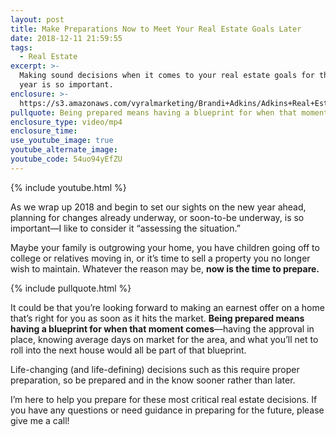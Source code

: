 ```yaml
---
layout: post
title: Make Preparations Now to Meet Your Real Estate Goals Later
date: 2018-12-11 21:59:55
tags:
  - Real Estate
excerpt: >-
  Making sound decisions when it comes to your real estate goals for the coming
  year is so important.
enclosure: >-
  https://s3.amazonaws.com/vyralmarketing/Brandi+Adkins/Adkins+Real+Estate+Group+%257C+Make+Preparations+Now+to+Meet+Your+Real+Estate+Goals+Later.mp4
pullquote: Being prepared means having a blueprint for when that moment comes.
enclosure_type: video/mp4
enclosure_time:
use_youtube_image: true
youtube_alternate_image:
youtube_code: 54uo94yEfZU
---
```


{% include youtube.html %}

As we wrap up 2018 and begin to set our sights on the new year ahead, planning for changes already underway, or soon-to-be underway, is so important—I like to consider it “assessing the situation.”&nbsp;

Maybe your family is outgrowing your home, you have children going off to college or relatives moving in, or it’s time to sell a property you no longer wish to maintain. Whatever the reason may be, **now is the time to prepare.&nbsp;**

{% include pullquote.html %}

It could be that you’re looking forward to making an earnest offer on a home that’s right for you as soon as it hits the market. **Being prepared means having a blueprint for when that moment comes**—having the approval in place, knowing average days on market for the area, and what you’ll net to roll into the next house would all be part of that blueprint.&nbsp;

Life-changing (and life-defining) decisions such as this require proper preparation, so be prepared and in the know sooner rather than later.&nbsp;

I’m here to help you prepare for these most critical real estate decisions. If you have any questions or need guidance in preparing for the future, please give me a call!